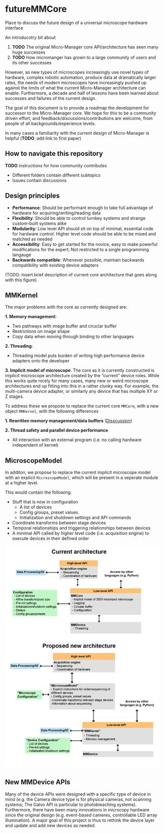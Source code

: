 # futureMMCore
Place to discuss the future design of a universal microscope hardware interface


An introducotry bit about 
1. **TODO** The original Micro-Manager core API/architecture has seen many huge successes
2. **TODO** How micromanger has grown to a large community of users and its other successes 


However, as new types of microscopes increasingly use novel types of hardware, complex robotic automation, produce data at dramatically larger rates, the needs of modern microscopes have increasingly pushed up against the limits of what the current Micro-Manager architecture can enable. Furthermore, a decade and half of lessons have been learned about successes and failures of the current design.

The goal of this document is to provide a roadmap the development for successor to the Micro-Manager core. We hope for this to be a community driven effort, and feedback/discussions/contributions are welcome, from people of all backgrounds/experience levels.

In many cases a familiarity with the current design of Micro-Manager is helpful (**TODO**: add link to first paper)

## How to navigate this repository

**TODO** instructions for how community contributes
- Different folders contain different subtopics
- Issues contain discussions


## Design principles
* **Performance**: Should be performant enough to take full advantage of hardware for acquiring/writing/reading data
* **Flexibility**: Should be able to control turnkey systems and strange custom-built systems alike
* **Modularity**: Low level API should sit on top of minimal, essential code for hardware control. Higher level code should be able to be mixed and matched as needed
* **Accessibility**: Easy to get started for the novice, easy to make powerful modifications for the expert; Not restricted to a single programming langauge
* **Backwards compatible**: Whenever possible, maintain backwards compatibility with existing device adapters


(TODO: insert brief description of current core architecture that goes along with this figure)

## MMKernel

The major problems with the core as currently designed are:

**1. Memory management**:
  * Two pathways with image buffer and ciruclar buffer
  * Restrictions on image shape
  * Copy data when moving through binding to other languages

**2. Threading**: 
  * Threading model puts burden of writing high performance device adapters onto the developer

**3. Implicit model of microscope**:
  The core as it is currently constructed is implicit microscope architecture created by the “current” device roles. While this works quite nicely for many cases, many new or weird microscope architectures end up fitting into this in a rather clunky way. For example, the multi-camera device adapter, or similarly any device that has multiple XY or Z stages. 


To address these we propose to replace the current core `MMCore`, with a new object `MMKernel`, with the following differences

**1. Rewritten memory management/data buffers** ([Disscussion](https://github.com/micro-manager/futureMMCore/issues/17))

**2. Thread safety and parallel device performance**
  * All interaction with an external program (i.e. no calling hardware independent of kernel)

## MicroscopeModel

In additon, we propose to replace the current implicit microscope model with an explicit `MicroscopeModel`, which will be present in a seperate module at a higher level. 

This would contain the following:

* Stuff that is now in configuration
  * A list of devices
  * Config groups, preset values
  * Initialization and shutdown settings and API commands
* Coordinate transforms between stage devices 
* Temporal relationships and triggering relationships between devices
* A minimal API called by higher level code (i.e. acquisition engine) to execute devices in their defined order

<img src="overview.png" width="600">

## New MMDevice APIs
Many of the device APIs were designed with a specific type of device in mind (e.g. the Camera device type is for physical cameras, not scanning systems; The Galvo API is particular to photobleaching systems). Furthermore, there have been many innovations in micrscopy hardware since the original design (e.g. event-based cameres, controllable LED array illumination). A major goal of this project is thus to rethink the device layer and update and add new devices as needed.

